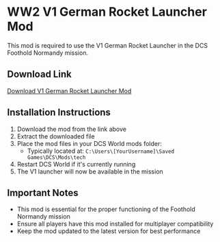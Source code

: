 # WW2 V1 German Rocket Launcher Mod

This mod is required to use the V1 German Rocket Launcher in the DCS Foothold Normandy mission.

## Download Link

[Download V1 German Rocket Launcher Mod](https://mega.nz/file/YZcThapa#esMMJJWy590onz6fWJgMs7RvZ9pk5Crzp6ETmiYW4L0)

## Installation Instructions

1. Download the mod from the link above
2. Extract the downloaded file
3. Place the mod files in your DCS World mods folder:
   - Typically located at: `C:\Users\[YourUsername]\Saved Games\DCS\Mods\tech`
4. Restart DCS World if it's currently running
5. The V1 launcher will now be available in the mission

## Important Notes

- This mod is essential for the proper functioning of the Foothold Normandy mission
- Ensure all players have this mod installed for multiplayer compatibility
- Keep the mod updated to the latest version for best performance
